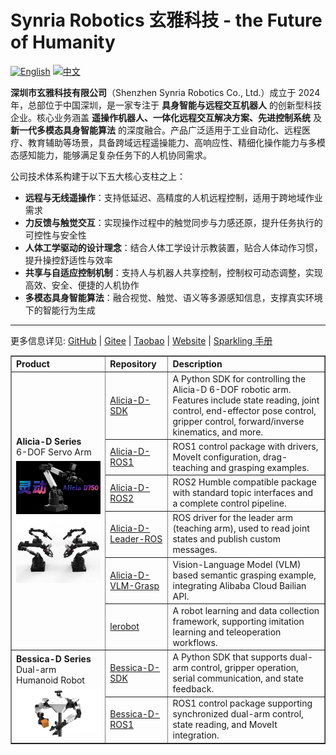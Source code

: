 # Synria Robotics 玄雅科技 -  the Future of Humanity

[![English](https://img.shields.io/badge/EN-blue)](README_EN.md)
[![中文](https://img.shields.io/badge/中文-red)](README.md)

**深圳市玄雅科技有限公司**（Shenzhen Synria Robotics Co., Ltd.）成立于 2024 年，总部位于中国深圳，是一家专注于 **具身智能与远程交互机器人** 的创新型科技企业。核心业务涵盖 **遥操作机器人、一体化远程交互解决方案、先进控制系统** 及 **新一代多模态具身智能算法** 的深度融合。产品广泛适用于工业自动化、远程医疗、教育辅助等场景，具备跨域远程遥操能力、高响应性、精细化操作能力与多模态感知能力，能够满足复杂任务下的人机协同需求。

公司技术体系构建于以下五大核心支柱之上：

- **远程与无线遥操作**：支持低延迟、高精度的人机远程控制，适用于跨地域作业需求  
- **力反馈与触觉交互**：实现操作过程中的触觉同步与力感还原，提升任务执行的可控性与安全性  
- **人体工学驱动的设计理念**：结合人体工学设计示教装置，贴合人体动作习惯，提升操控舒适性与效率
- **共享与自适应控制机制**：支持人与机器人共享控制，控制权可动态调整，实现高效、安全、便捷的人机协作
- **多模态具身智能算法**：融合视觉、触觉、语义等多源感知信息，支撑真实环境下的智能行为生成  

---

更多信息详见:
[GitHub](https://github.com/Synria-Robotics) | [Gitee](https://gitee.com/Synria-Robotics) | [Taobao](https://m.tb.cn/h.h2cVdhu5JXDQvPu) | [Website](https://www.xuanyatech.com/) | [Sparkling 手册](https://docs.sparklingrobo.com/)

<table border="1" cellspacing="0" cellpadding="6" style="border-collapse: collapse; width: 100%; text-align: left;">
  <thead>
    <tr>
      <th style="width: 30%;">Product</th>
      <th style="width: 20%;">Repository</th>
      <th>Description</th>
    </tr>
  </thead>
  <tbody>
    <tr>
      <td rowspan="6"><strong>Alicia-D Series</strong><br/>6-DOF Servo Arm
        <img src="../imgs/Alicia-D.jpg" alt="Alicia-D Preview" style="margin-top: 6px;" /><br/>
        <img src="../imgs/Alicia_Duo_V5_4.png" alt="Alicia-D Preview" style="margin-top: 6px;" />
      </td>
      <td><a href="https://github.com/Synria-Robotics/Alicia-D-SDK">Alicia-D-SDK</a></td>
      <td>A Python SDK for controlling the Alicia-D 6-DOF robotic arm. Features include state reading, joint control, end-effector pose control, gripper control, forward/inverse kinematics, and more.</td>
    </tr>
    <tr>
      <td><a href="https://github.com/Synria-Robotics/Alicia-D-ROS1">Alicia-D-ROS1</a></td>
      <td>ROS1 control package with drivers, MoveIt configuration, drag-teaching and grasping examples.</td>
    </tr>
    <tr>
      <td><a href="https://github.com/Synria-Robotics/Alicia-D-ROS2">Alicia-D-ROS2</a></td>
      <td>ROS2 Humble compatible package with standard topic interfaces and a complete control pipeline.</td>
    </tr>
    <tr>
      <td><a href="https://github.com/Synria-Robotics/Alicia-D-Leader-ROS">Alicia-D-Leader-ROS</a></td>
      <td>ROS driver for the leader arm (teaching arm), used to read joint states and publish custom messages.</td>
    </tr>
    <tr>
      <td><a href="https://github.com/Synria-Robotics/Alicia-D-VLM-Grasp">Alicia-D-VLM-Grasp</a></td>
      <td>Vision-Language Model (VLM) based semantic grasping example, integrating Alibaba Cloud Bailian API.</td>
    </tr>
    <tr>
      <td><a href="https://github.com/Synria-Robotics/lerobot">lerobot</a></td>
      <td>A robot learning and data collection framework, supporting imitation learning and teleoperation workflows.</td>
    </tr>
    <tr>
      <td rowspan="2"><strong>Bessica-D Series</strong><br/>Dual-arm Humanoid Robot
        <img src="../imgs/Bessica-D.png" alt="Bessica-D Preview" style="margin-top: 6px;" />
      </td>
      <td><a href="https://github.com/Synria-Robotics/Bessica-D-SDK">Bessica-D-SDK</a></td>
      <td>A Python SDK that supports dual-arm control, gripper operation, serial communication, and state feedback.</td>
    </tr>
    <tr>
      <td><a href="https://github.com/Synria-Robotics/Bessica-D-ROS1">Bessica-D-ROS1</a></td>
      <td>ROS1 control package supporting synchronized dual-arm control, state reading, and MoveIt integration.</td>
    </tr>
  </tbody>
</table>